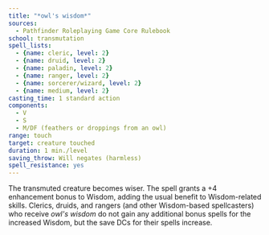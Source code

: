 ```yaml
---
title: "*owl's wisdom*"
sources:
  - Pathfinder Roleplaying Game Core Rulebook
school: transmutation
spell_lists:
  - {name: cleric, level: 2}
  - {name: druid, level: 2}
  - {name: paladin, level: 2}
  - {name: ranger, level: 2}
  - {name: sorcerer/wizard, level: 2}
  - {name: medium, level: 2}
casting_time: 1 standard action
components:
  - V
  - S
  - M/DF (feathers or droppings from an owl)
range: touch
target: creature touched
duration: 1 min./level
saving_throw: Will negates (harmless)
spell_resistance: yes
---
```


The transmuted creature becomes wiser. The spell grants a +4 enhancement bonus to Wisdom, adding the usual benefit to Wisdom-related skills. Clerics, druids, and rangers (and other Wisdom-based spellcasters) who receive *owl's wisdom* do not gain any additional bonus spells for the increased Wisdom, but the save DCs for their spells increase.

